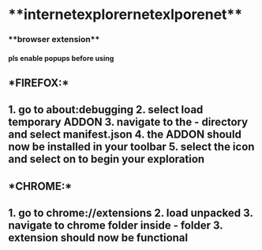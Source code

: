 <h1> **internetexplorernetexlporenet** </H1>
 <H3> **browser extension** </H3>

<h4> pls enable popups before using <h4>

<h2>*FIREFOX:*<h2>
 1. go to about:debugging
 2. select load temporary ADDON
 3. navigate to the - directory and select manifest.json
 4. the ADDON should now be installed in your toolbar
 5. select the icon and select on to begin your exploration

<h2>*CHROME:*<h2>
 1. go to chrome://extensions
 2. load unpacked
 3. navigate to chrome folder inside - folder
 3. extension should now be functional
